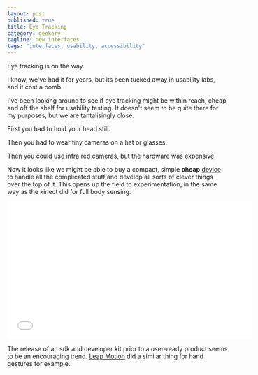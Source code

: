 ```yaml
---
layout: post
published: true
title: Eye Tracking
category: geekery
tagline: new interfaces
tags: "interfaces, usability, accessibility"
---
```


Eye tracking is on the way.

I know, we've had it for years, but its been tucked away in usability labs, and it cost a bomb.

I've been looking around to see if eye tracking might be within reach, cheap and off the shelf for usability testing. It doesn't seem to be quite there for my purposes, but we are tantalisingly close.

First you had to hold your head still.

Then you had to wear tiny cameras on a hat or glasses.

Then you could use infra red cameras, but the hardware was expensive.

Now it looks like we might be able to buy a compact, simple **cheap** [device](https://theeyetribe.com/) to handle all the complicated stuff and develop all sorts of clever things over the top of it. This opens  up the field to experimentation, in the same way as the kinect did for full body sensing.

<iframe width="560" height="315" src="//www.youtube.com/embed/2q9DarPET0o" frameborder="0" allowfullscreen="1">Eye Tribe on Youtube</iframe>

The release of an sdk and developer kit prior to a user-ready product seems to be an encouraging trend. [Leap Motion](https://www.leapmotion.com/) did a similar thing for hand gestures for example.